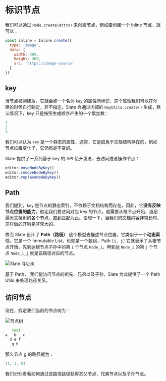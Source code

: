 # 标识节点

我们可以通过 `Node.create(attrs)` 来创建节点，例如要创建一个 Inline 节点，就可以：

```js
const inline = Inline.create({
  type: 'image',
  data: {
    width: 300,
    height: 300,
    src: 'https://image-source'
  }
})
```

## key

当节点被创建后，它就会被一个名为 `key` 的属性所标识，这个属性我们可以在创建的时候自行制定，若不指定，Slate 会通过内部的 `KeyUtils.create()` 生成，默认情况下，key 只是按照生成顺序产生的一个累加数：

```js
1
2
3
```

我们可以认为 `key` 是一个静态的属性，通常，它是脱离于文档结构存在的，例如节点位置变化了，它仍然是不变的。

Slate 提供了一系列基于 key 的 API 给开发者，去访问或者操作节点：

```js
editor.moveNodeByKey()
editor.removeNodeByKey()
editor.replaceNodeByKey()
```

## Path

我们提到，`key` 是节点的静态索引，不依赖于文档结构而存在，因此，它**没有反映节点位置的能力**。假定我们要访问对应 key 的节点，就需要从根节点开始，逐层遍历文档树的各个节点，直到匹配为止。设想一下，当我们的文档内容非常长时，这样做的开销是非常大的。

故而 Slate 设计了 **Path（路径）** 这个模型去描述节点位置，它类似于一个**动态索引**。它是一个 Immutable List，也就是一个数组，Path `[i, j]` 它就表示了从根节点开始，先到达根节点子孙中的第 `i` 个节点 `Node_i`，再到达 `Node_i` 的第 `j` 个节点 `Node_i_j` 就是该路径对应的节点。

![Slate 寻址树]()

基于 Path， 我们能访问节点的祖先、兄弟以及子孙，Slate 为此提供了一个 Path Utils 来处理路径关系。

## 访问节点

现在，假定我们当前的节点树为：

![节点树]()

```js
   root
a   b   c
  d e f
   g h
```

那么节点 g 的路径就为：

```js
[1, 1, 0]
```

我们分别看看如何通过该路径路径获得其父节点、兄弟节点以及子孙节点。



